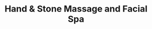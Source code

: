 ---
title: "Hand & Stone Massage and Facial Spa"
url: /leander/hand-and-stone-massage-and-facial-spa/
shop: massage
---